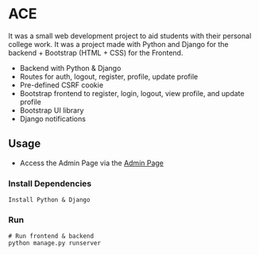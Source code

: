 # ACE

It was a small web development project to aid students with their personal college work.
It was a project made with Python and Django for the backend + Bootstrap (HTML + CSS) for the Frontend.

- Backend with Python & Django
- Routes for auth, logout, register, profile, update profile
- Pre-defined CSRF cookie
- Bootstrap frontend to register, login, logout, view profile, and update profile
- Bootstrap UI library
- Django notifications

## Usage

- Access the Admin Page via the [Admin Page](http://127.0.0.1:8000/admin)

### Install Dependencies
```
Install Python & Django
```

### Run
```
# Run frontend & backend
python manage.py runserver
```
